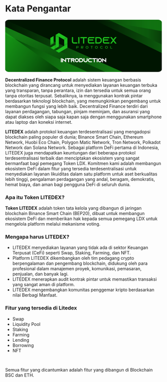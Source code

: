 # Kata Pengantar

![](.gitbook/assets/1.-documentation%20%281%29%20%281%29.svg)

**Decentralized Finance Protocol** adalah sistem keuangan berbasis blockchain yang dirancang untuk menyediakan layanan keuangan terbuka yang transparan, tanpa perantara, izin dan tersedia untuk semua orang tanpa otoritas terpusat. Sebaliknya, ia menggunakan kontrak pintar berdasarkan teknologi blockchain, yang memungkinkan pengembang untuk membangun fungsi yang lebih baik. Decentralized Finance terdiri dari layanan perdagangan, tabungan, pinjam meminjam, dan asuransi yang dapat diakses oleh siapa saja kapan saja dengan menggunakan smartphone atau laptop dan koneksi internet.‌

**LITEDEX** adalah protokol keuangan terdesentralisasi yang mengadopsi blockchain paling populer di dunia; Binance Smart Chain, Ethereum Network, Huobi Eco Chain, Polygon Matic Network, Tron Network, Polkadot Network dan Solana Network. Sebagai platform DeFi pertama di Indonesia, LITEDEX juga mendapatkan keuntungan dari beberapa protokol terdesentralisasi terbaik dan menciptakan ekosistem yang sangat bermanfaat bagi pemegang Token LDX. Komitmen kami adalah membangun ekosistem DeFi dalam fitur yang tersedia terdesentralisasi untuk menyediakan layanan likuiditas dalam satu platform untuk aset berkualitas lebih tinggi, pengalaman perdagangan yang andal, beragam, demokratis, hemat biaya, dan aman bagi pengguna DeFi di seluruh dunia.‌

### **Apa itu Token LITEDEX?** <a id="apa-itu-token-litedex"></a>

**Token LITEDEX** adalah token tata kelola yang dibangun di jaringan blockchain Binance Smart Chain \(BEP20\), dibuat untuk membangun ekosistem DeFi dan memberikan hak kepada semua pemegang LDX untuk mengelola platform melalui mekanisme voting.‌

### **Mengapa harus LITEDEX?** <a id="mengapa-harus-litedex"></a>

* LITEDEX menyediakan layanan yang tidak ada di sektor Keuangan Terpusat \(CeFi\) seperti Swap, Staking, Farming, dan NFT.
* Platform LITEDEX dikembangkan oleh tim pedagang crypto berpengalaman dan pengembang blockchain, didukung oleh para profesional dalam manajemen proyek, komunikasi, pemasaran, penjualan, dan banyak lagi.
* LITEDEX menerapkan audit kontrak pintar untuk memastikan transaksi yang sangat aman di platform.
* LITEDEX mengembangkan komunitas penggemar kripto berdasarkan nilai Berbagi Manfaat.

### **Fitur yang tersedia di Litedex** <a id="fitur-yang-tersedia-di-litedex"></a>

* Swap
* Liquidity Pool
* Staking
* Farming
* Lending
* Borrowing
* NFT

‌

Semua fitur yang dicantumkan adalah fitur yang dibangun di Blockchain BSC dan ETH.

